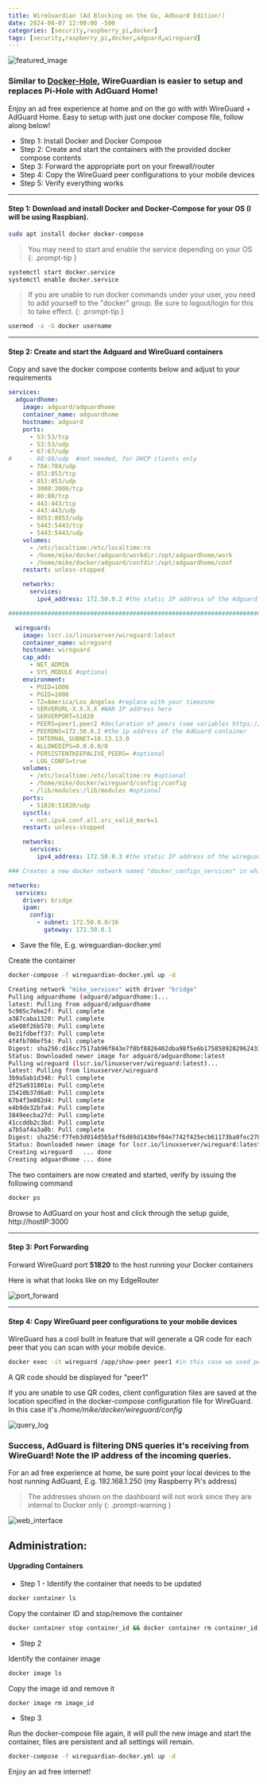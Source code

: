 ```yaml
---
title: WireGuardian (Ad Blocking on the Go, AdGuard Edition!)
date: 2024-08-07 12:00:00 -500
categories: [security,raspberry_pi,docker]
tags: [security,raspberry_pi,docker,adguard,wireguard]
---
```


![featured_image](/assets/adguardian/adguardian.jpg)

### Similar to [Docker-Hole](/posts/dockerhole/), WireGuardian is easier to setup and replaces Pi-Hole with AdGuard Home!

Enjoy an ad free experience at home and on the go with with WireGuard + AdGuard Home. Easy to setup with just one docker compose file, follow along below!

* Step 1: Install Docker and Docker Compose
* Step 2: Create and start the containers with the provided docker compose contents
* Step 3: Forward the appropriate port on your firewall/router
* Step 4: Copy the WireGuard peer configurations to your mobile devices
* Step 5: Verify everything works

---

#### Step 1: Download and install Docker and Docker-Compose for your OS (I will be using Raspbian).

```bash
sudo apt install docker docker-compose
```

> You may need to start and enable the service depending on your OS
{: .prompt-tip }

```bash
systemctl start docker.service
systemctl enable docker.service
```

> If you are unable to run docker commands under your user, you need to add yourself to the "docker" group. Be sure to logout/login for this to take effect.
{: .prompt-tip }

```bash
usermod -a -G docker username
```

---

#### Step 2: Create and start the Adguard and WireGuard containers

Copy and save the docker compose contents below and adjust to your requirements

```yaml
services:
  adguardhome:
    image: adguard/adguardhome
    container_name: adguardhome
    hostname: adguard
    ports:
      - 53:53/tcp
      - 53:53/udp
      - 67:67/udp
#     - 68:68/udp  #not needed, for DHCP clients only
      - 784:784/udp
      - 853:853/tcp
      - 853:853/udp
      - 3000:3000/tcp
      - 80:80/tcp
      - 443:443/tcp
      - 443:443/udp
      - 8853:8853/udp
      - 5443:5443/tcp
      - 5443:5443/udp
    volumes:
      - /etc/localtime:/etc/localtime:ro
      - /home/mike/docker/adguard/workdir:/opt/adguardhome/work
      - /home/mike/docker/adguard/confdir:/opt/adguardhome/conf
    restart: unless-stopped

    networks:
      services:
        ipv4_address: 172.50.0.2 #the static IP address of the Adguard container

####################################################################################

  wireguard:
    image: lscr.io/linuxserver/wireguard:latest
    container_name: wireguard
    hostname: wireguard
    cap_add:
      - NET_ADMIN
      - SYS_MODULE #optional
    environment:
      - PUID=1000
      - PGID=1000
      - TZ=America/Los_Angeles #replace with your timezone
      - SERVERURL-X.X.X.X #WAN IP address here
      - SERVERPORT=51820
      - PEERS=peer1,peer2 #declaration of peers (see variables https://github.com/linuxserver/docker-wireguard?tab=readme-ov-file)
      - PEERDNS=172.50.0.2 #the ip address of the AdGuard container
      - INTERNAL_SUBNET=10.13.13.0
      - ALLOWEDIPS=0.0.0.0/0
      - PERSISTENTKEEPALIVE_PEERS= #optional
      - LOG_CONFS=true
    volumes:
      - /etc/localtime:/etc/localtime:ro #optional
      - /home/mike/docker/wireguard/config:/config
      - /lib/modules:/lib/modules #optional
    ports:
      - 51820:51820/udp
    sysctls:
      - net.ipv4.conf.all.src_valid_mark=1
    restart: unless-stopped

    networks:
      services:
        ipv4_address: 172.50.0.3 #the static IP address of the wireguard container

### Creates a new docker network named "docker_configs_services" in which the two above containers will reside

networks:
  services:
    driver: bridge
    ipam:
      config:
        - subnet: 172.50.0.0/16
          gateway: 172.50.0.1
```

* Save the file, E.g. wireguardian-docker.yml

Create the container

```bash
docker-compose -f wireguardian-docker.yml up -d
```

```bash
Creating network "mike_services" with driver "bridge"
Pulling adguardhome (adguard/adguardhome:)...
latest: Pulling from adguard/adguardhome
5c905c7ebe2f: Pull complete
a387caba1320: Pull complete
a5e08f26b570: Pull complete
0e31fdbeff37: Pull complete
4f4fb700ef54: Pull complete
Digest: sha256:d16cc7517ab96f843e7f8bf8826402dba98f5e6b175858920296243332391589
Status: Downloaded newer image for adguard/adguardhome:latest
Pulling wireguard (lscr.io/linuxserver/wireguard:latest)...
latest: Pulling from linuxserver/wireguard
3b9a5ab1d346: Pull complete
df25a931801a: Pull complete
15410b37d6a0: Pull complete
67b4f3e802d4: Pull complete
e4b9de32bfa4: Pull complete
3849eecba27d: Pull complete
41ccddb2c3bd: Pull complete
a7b5af4a3a0b: Pull complete
Digest: sha256:f7feb3d014d5b5aff6d69d1430ef04e7742f425ecb61173ba0fec27890e890ef
Status: Downloaded newer image for lscr.io/linuxserver/wireguard:latest
Creating wireguard   ... done
Creating adguardhome ... done
```

The two containers are now created and started, verify by issuing the following command

```bash
docker ps
```
Browse to AdGuard on your host and click through the setup guide, http://hostIP:3000

---

#### Step 3: Port Forwarding

Forward WireGuard port **51820** to the host running your Docker containers

Here is what that looks like on my EdgeRouter

![port_forward](/assets/dockerhole/port_forward.png)

---

#### Step 4: Copy WireGuard peer configurations to your mobile devices

WireGuard has a cool built in feature that will generate a QR code for each peer that you can scan with your mobile device.

```bash
docker exec -it wireguard /app/show-peer peer1 #in this case we used peer1 and peer2 when we created the container
```

A QR code should be displayed for "peer1"

If you are unable to use QR codes, client configuration files are saved at the location specified in the docker-compose configuration file for WireGuard. In this case it's */home/mike/docker/wireguard/config*

![query_log](/assets/adguardian/query_log.png)

### Success, AdGuard is filtering DNS queries it's receiving from WireGuard! Note the IP address of the incoming queries.

For an ad free experience at home, be sure point your local devices to the host running AdGuard, E.g. 192.168.1.250 (my Raspberry Pi's address)

> The addresses shown on the dashboard will not work since they are internal to Docker only
{: .prompt-warning }

![web_interface](/assets/adguardian/admin_web_interface.png)

## Administration:

#### Upgrading Containers

* Step 1 - Identify the container that needs to be updated

```bash
docker container ls
```

Copy the container ID and stop/remove the container

```bash
docker container stop container_id && docker container rm container_id
```

* Step 2

Identify the container image

```bash
docker image ls
```

Copy the image id and remove it

```bash
docker image rm image_id
```

* Step 3

Run the docker-compose file again, it will pull the new image and start the container, files are persistent and all settings will remain.

```bash
docker-compose -f wireguardian-docker.yml up -d
```

Enjoy an ad free internet!